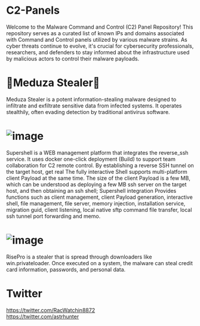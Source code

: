 # C2-Panels

Welcome to the Malware Command and Control (C2) Panel Repository! This repository serves as a curated list of known IPs and domains associated with Command and Control panels utilized by various malware strains. As cyber threats continue to evolve, it's crucial for cybersecurity professionals, researchers, and defenders to stay informed about the infrastructure used by malicious actors to control their malware payloads.

# 🐍Meduza Stealer🐍
Meduza Stealer is a potent information-stealing malware designed to infiltrate and exfiltrate sensitive data from infected systems. It operates stealthily, often evading detection by traditional antivirus software.


# ![image](https://github.com/Try0WR/C2-Panels/assets/164344863/6478674e-b0f5-4e22-8c95-ded0a7d025e8)
Supershell is a WEB management platform that integrates the reverse_ssh service. It uses docker one-click deployment (Build) to support team collaboration for C2 remote control. By establishing a reverse SSH tunnel on the target host, get real The fully interactive Shell supports multi-platform client Payload at the same time. The size of the client Payload is a few MB, which can be understood as deploying a few MB ssh server on the target host, and then obtaining an ssh shell; Supershell integration Provides functions such as client management, client Payload generation, interactive shell, file management, file server, memory injection, installation service, migration guid, client listening, local native sftp command file transfer, local ssh tunnel port forwarding and memo.

# ![image](https://github.com/Try0WR/C2-Panels/assets/164344863/7fbb86d5-aa00-488d-a9b7-789aff89040a)
RisePro is a stealer that is spread through downloaders like win.privateloader. Once executed on a system, the malware can steal credit card information, passwords, and personal data.


# Twitter
https://twitter.com/RacWatchin8872 <br>
https://twitter.com/astrhunter
